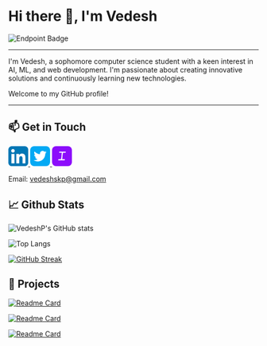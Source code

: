 # Hi there 👋, I'm Vedesh

![Endpoint Badge](https://img.shields.io/endpoint?url=https%3A%2F%2Fhits.dwyl.com%2FVedeshP%2FVedeshP.json&label=Profile%20Views&labelColor=%238cd53d&color=%231DA1F2)

---

I'm Vedesh, a sophomore computer science student with a keen interest in AI, ML, and web development. I'm passionate about creating innovative solutions and continuously learning new technologies.

Welcome to my GitHub profile!

---

## 📫 Get in Touch
<p align="left">
  <a href="https://www.linkedin.com/in/vedesh-pandya-5394a2284/" target="_blank">
    <img src="https://github.com/VedeshP/VedeshP/blob/0e53b59d3764050f282f233972b84f30f114605a/logos/linkdn_logo.png" alt="LinkedIn" width="40" height="40"/>
  </a>
  <a href="https://x.com/vedesh_p" target="_blank">
    <img src="https://github.com/VedeshP/VedeshP/blob/61e10d9496d9f6026629aa680562449762be63fb/logos/twitter%20(1).png" alt="Twitter" width="40" height="40" style="border-radius: 8px;"/>
  </a>
    <a href="https://improov.onrender.com/users/vedeshp/1" target="_blank">
    <img src="https://github.com/VedeshP/VedeshP/blob/89123f72ae22a105937c6e2b3160dad6865a8db3/logos/improov.png" alt="Twitter" width="40" height="40" style="border-radius: 8px;"/>
  </a>
</p>

Email: [vedeshskp@gmail.com](mailto:vedeshskp@gmail.com)

## 📈 Github Stats

![VedeshP's GitHub stats](https://github-readme-stats.vercel.app/api?username=VedeshP&show_icons=true&theme=gruvbox)

![Top Langs](https://github-readme-stats.vercel.app/api/top-langs/?username=VedeshP&theme=gruvbox)

[![GitHub Streak](https://streak-stats.demolab.com/?user=VedeshP&theme=gruvbox)](https://git.io/streak-stats)


## 🚀 Projects
[![Readme Card](https://github-readme-stats.vercel.app/api/pin/?username=VedeshP&repo=improov)](https://github.com/VedeshP/improov)

[![Readme Card](https://github-readme-stats.vercel.app/api/pin/?username=VedeshP&repo=xptracker)](https://github.com/VedeshP/xptracker)

[![Readme Card](https://github-readme-stats.vercel.app/api/pin/?username=VedeshP&repo=NGO)](https://github.com/VedeshP/NGO)





<!--
**VedeshP/VedeshP** is a ✨ _special_ ✨ repository because its `README.md` (this file) appears on your GitHub profile.

Here are some ideas to get you started:

- 🔭 I’m currently working on ...
- 🌱 I’m currently learning ...
- 👯 I’m looking to collaborate on ...
- 🤔 I’m looking for help with ...
- 💬 Ask me about ...
- 📫 How to reach me: ...
- 😄 Pronouns: ...
- ⚡ Fun fact: ...
-->
